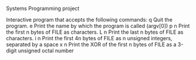 Systems Programming project

Interactive program that accepts the following commands:
q  	Quit the program.
e  	Print the name by which the program is called (argv[0])
p n 	Print the first n bytes of FILE as characters.
L n 	Print the last n bytes of FILE as characters.
i n  	Print the first 4n bytes of FILE as n unsigned integers, separated by a space
x n 	Print the XOR of the first n bytes of FILE as a 3-digit unsigned octal number
